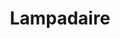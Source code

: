 ---
weight: 1
images:
- /images/photos/20230405 - Sortie Photo - Stéphane G. - 0074.jpg
title: Lampadaire
tags:
- street
---
